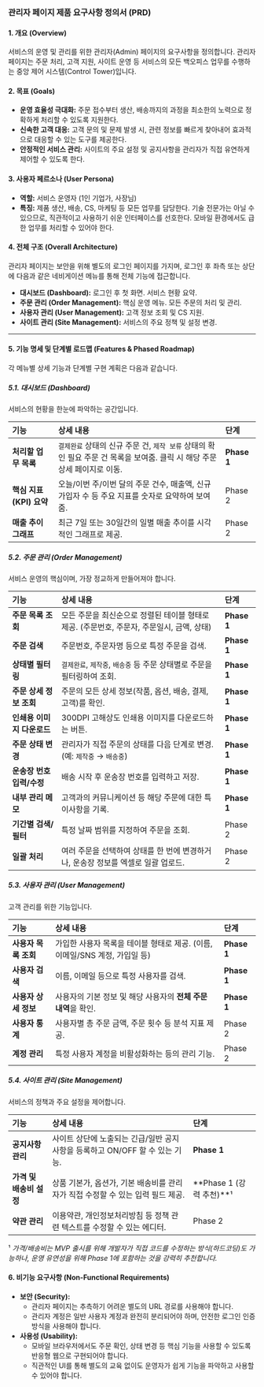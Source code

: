 ### **관리자 페이지 제품 요구사항 정의서 (PRD)**

#### **1. 개요 (Overview)**

서비스의 운영 및 관리를 위한 관리자(Admin) 페이지의 요구사항을 정의합니다. 관리자 페이지는 주문 처리, 고객 지원, 사이트 운영 등 서비스의 모든 백오피스 업무를 수행하는 중앙 제어 시스템(Control Tower)입니다.

#### **2. 목표 (Goals)**

- **운영 효율성 극대화:** 주문 접수부터 생산, 배송까지의 과정을 최소한의 노력으로 정확하게 처리할 수 있도록 지원한다.
- **신속한 고객 대응:** 고객 문의 및 문제 발생 시, 관련 정보를 빠르게 찾아내어 효과적으로 대응할 수 있는 도구를 제공한다.
- **안정적인 서비스 관리:** 사이트의 주요 설정 및 공지사항을 관리자가 직접 유연하게 제어할 수 있도록 한다.

#### **3. 사용자 페르소나 (User Persona)**

- **역할:** 서비스 운영자 (1인 기업가, 사장님)
- **특징:** 제품 생산, 배송, CS, 마케팅 등 모든 업무를 담당한다. 기술 전문가는 아닐 수 있으므로, 직관적이고 사용하기 쉬운 인터페이스를 선호한다. 모바일 환경에서도 급한 업무를 처리할 수 있어야 한다.

#### **4. 전체 구조 (Overall Architecture)**

관리자 페이지는 보안을 위해 별도의 로그인 페이지를 가지며, 로그인 후 좌측 또는 상단에 다음과 같은 네비게이션 메뉴를 통해 전체 기능에 접근합니다.

- **대시보드 (Dashboard):** 로그인 후 첫 화면. 서비스 현황 요약.
- **주문 관리 (Order Management):** 핵심 운영 메뉴. 모든 주문의 처리 및 관리.
- **사용자 관리 (User Management):** 고객 정보 조회 및 CS 지원.
- **사이트 관리 (Site Management):** 서비스의 주요 정책 및 설정 변경.

---

#### **5. 기능 명세 및 단계별 로드맵 (Features & Phased Roadmap)**

각 메뉴별 상세 기능과 단계별 구현 계획은 다음과 같습니다.

##### **5.1. 대시보드 (Dashboard)**

서비스의 현황을 한눈에 파악하는 공간입니다.

| 기능                    | 상세 내용                                                                                                                 | 단계        |
| :---------------------- | :------------------------------------------------------------------------------------------------------------------------ | :---------- |
| **처리할 업무 목록**    | `결제완료` 상태의 신규 주문 건, `제작 보류` 상태의 확인 필요 주문 건 목록을 보여줌. 클릭 시 해당 주문 상세 페이지로 이동. | **Phase 1** |
| **핵심 지표(KPI) 요약** | 오늘/이번 주/이번 달의 주문 건수, 매출액, 신규 가입자 수 등 주요 지표를 숫자로 요약하여 보여줌.                           | Phase 2     |
| **매출 추이 그래프**    | 최근 7일 또는 30일간의 일별 매출 추이를 시각적인 그래프로 제공.                                                           | Phase 2     |

##### **5.2. 주문 관리 (Order Management)**

서비스 운영의 핵심이며, 가장 정교하게 만들어져야 합니다.

| 기능                       | 상세 내용                                                                                  | 단계        |
| :------------------------- | :----------------------------------------------------------------------------------------- | :---------- |
| **주문 목록 조회**         | 모든 주문을 최신순으로 정렬된 테이블 형태로 제공. (주문번호, 주문자, 주문일시, 금액, 상태) | **Phase 1** |
| **주문 검색**              | 주문번호, 주문자명 등으로 특정 주문을 검색.                                                | **Phase 1** |
| **상태별 필터링**          | `결제완료`, `제작중`, `배송중` 등 주문 상태별로 주문을 필터링하여 조회.                    | **Phase 1** |
| **주문 상세 정보 조회**    | 주문의 모든 상세 정보(작품, 옵션, 배송, 결제, 고객)를 확인.                                | **Phase 1** |
| **인쇄용 이미지 다운로드** | 300DPI 고해상도 인쇄용 이미지를 다운로드하는 버튼.                                         | **Phase 1** |
| **주문 상태 변경**         | 관리자가 직접 주문의 상태를 다음 단계로 변경. (예: `제작중` → `배송중`)                    | **Phase 1** |
| **운송장 번호 입력/수정**  | 배송 시작 후 운송장 번호를 입력하고 저장.                                                  | **Phase 1** |
| **내부 관리 메모**         | 고객과의 커뮤니케이션 등 해당 주문에 대한 특이사항을 기록.                                 | **Phase 1** |
| **기간별 검색/필터**       | 특정 날짜 범위를 지정하여 주문을 조회.                                                     | Phase 2     |
| **일괄 처리**              | 여러 주문을 선택하여 상태를 한 번에 변경하거나, 운송장 정보를 엑셀로 일괄 업로드.          | Phase 2     |

##### **5.3. 사용자 관리 (User Management)**

고객 관리를 위한 기능입니다.

| 기능                 | 상세 내용                                                                   | 단계        |
| :------------------- | :-------------------------------------------------------------------------- | :---------- |
| **사용자 목록 조회** | 가입한 사용자 목록을 테이블 형태로 제공. (이름, 이메일/SNS 계정, 가입일 등) | **Phase 1** |
| **사용자 검색**      | 이름, 이메일 등으로 특정 사용자를 검색.                                     | **Phase 1** |
| **사용자 상세 정보** | 사용자의 기본 정보 및 해당 사용자의 **전체 주문 내역**을 확인.              | **Phase 1** |
| **사용자 통계**      | 사용자별 총 주문 금액, 주문 횟수 등 분석 지표 제공.                         | Phase 2     |
| **계정 관리**        | 특정 사용자 계정을 비활성화하는 등의 관리 기능.                             | Phase 2     |

##### **5.4. 사이트 관리 (Site Management)**

서비스의 정책과 주요 설정을 제어합니다.

| 기능                    | 상세 내용                                                                       | 단계                     |
| :---------------------- | :------------------------------------------------------------------------------ | :----------------------- |
| **공지사항 관리**       | 사이트 상단에 노출되는 긴급/일반 공지사항을 등록하고 ON/OFF 할 수 있는 기능.    | **Phase 1**              |
| **가격 및 배송비 설정** | 상품 기본가, 옵션가, 기본 배송비를 관리자가 직접 수정할 수 있는 입력 필드 제공. | **Phase 1 (강력 추천)**¹ |
| **약관 관리**           | 이용약관, 개인정보처리방침 등 정책 관련 텍스트를 수정할 수 있는 에디터.         | Phase 2                  |

¹ _가격/배송비는 MVP 출시를 위해 개발자가 직접 코드를 수정하는 방식(하드코딩)도 가능하나, 운영 유연성을 위해 Phase 1에 포함하는 것을 강력히 추천합니다._

#### **6. 비기능 요구사항 (Non-Functional Requirements)**

- **보안 (Security):**
  - 관리자 페이지는 추측하기 어려운 별도의 URL 경로를 사용해야 합니다.
  - 관리자 계정은 일반 사용자 계정과 완전히 분리되어야 하며, 안전한 로그인 인증 방식을 사용해야 합니다.
- **사용성 (Usability):**
  - 모바일 브라우저에서도 주문 확인, 상태 변경 등 핵심 기능을 사용할 수 있도록 반응형 웹으로 구현되어야 합니다.
  - 직관적인 UI를 통해 별도의 교육 없이도 운영자가 쉽게 기능을 파악하고 사용할 수 있어야 합니다.
